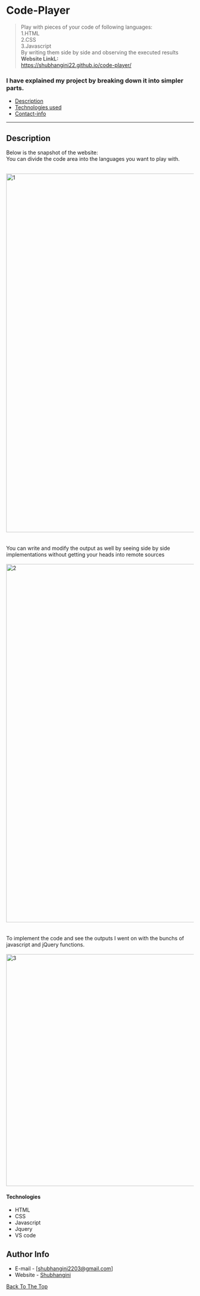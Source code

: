 # Code-Player
> Play with pieces of your code of following languages:<br>
1.HTML<br>
2.CSS<br>
3.Javascript<br>
By writing them side by side and observing the executed results<br>
<b>Website LinkL:</b><br>
https://shubhangini22.github.io/code-player/



### I have explained my project by breaking down it into simpler parts. 

- [Description](#description)
- [Technologies used](#technologies)
- [Contact-info](#author-info)

---

## Description 
Below is the snapshot of the website:<br>
You can divide the code area into the languages you want to play with.<br><br>


<img width="960" alt="1" src="https://user-images.githubusercontent.com/88343647/224553549-af0ac25d-56b5-455d-9513-1198c5f9e623.png">
<br><br><br>
You can write and modify the output as well by seeing side by side implementations without getting your heads into remote sources<br><br>


<img width="959" alt="2" src="https://user-images.githubusercontent.com/88343647/224553665-4c7de8e8-cabd-4b99-a456-49cae420c4d2.png">
<br><br><br>
To implement the code and see the outputs I went on with the bunchs of javascript and jQuery functions.
<br><br>


<img width="621" alt="3" src="https://user-images.githubusercontent.com/88343647/224553795-063a08b9-1dca-4482-88b6-719b2913c4f0.png">


#### Technologies

- HTML
- CSS
- Javascript
- Jquery
- VS code


## Author Info

- E-mail - [shubhangini2203@gmail.com]
- Website - [Shubhangini](https://62988a84130dd177a6a2332b--stately-crostata-24e520.netlify.app/)

[Back To The Top](#read-me-template)
